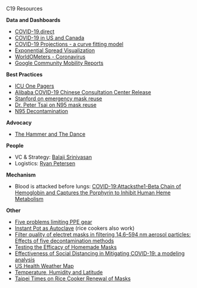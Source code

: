 C19 Resources

**Data and Dashboards**
 * [COVID-19.direct](https://COVID-19.direct)
 * [COVID-19 in US and Canada](https://coronavirus.1point3acres.com/en)
 * [COVID-19 Projections - a curve fitting model](https://covid19.healthdata.org/)
 * [Exponential Spread Visualization](https://91-divoc.com/pages/covid-visualization/)
 * [WorldOMeters - Coronavirus](https://worldometers.info/coronavirus)
 * [Google Community Mobility Reports](https://www.google.com/covid19/mobility/)

**Best Practices**
 * [ICU One Pagers](https://www.onepagericu.com/)
 * [Alibaba COVID-19 Chinese Consultation Center Release](https://covid-19.alibabacloud.com/)
 * [Stanford on emergency mask reuse](https://m.box.com/shared_item/https%3A%2F%2Fstanfordmedicine.app.box.com%2Fv%2Fcovid19-PPE-1-1)
 * [Dr. Peter Tsai on N95 mask reuse](https://utrf.tennessee.edu/information-faqs-performance-protection-sterilization-of-face-mask-materials/)
 * [N95 Decontamination](https://www.n95decon.org/)

**Advocacy**
 * [The Hammer and The Dance](https://medium.com/@tomaspueyo/coronavirus-the-hammer-and-the-dance-be9337092b56)

**People**
 * VC & Strategy: [Balaji Srinivasan](https://twitter.com/balajis)
 * Logistics: [Ryan Petersen](https://twitter.com/typesfast)

**Mechanism**
 * Blood is attacked before lungs: [COVID-19:Attacksthe1-Beta Chain of Hemoglobin and Captures the Porphyrin to Inhibit Human Heme Metabolism](https://chemrxiv.org/articles/COVID-19_Disease_ORF8_and_Surface_Glycoprotein_Inhibit_Heme_Metabolism_by_Binding_to_Porphyrin/11938173)

**Other**
 * [Five problems limiting PPE gear](https://twitter.com/typesfast/status/1242490035707895808)
 * [Instant Pot as Autoclave](https://instantpot.com/who-knew-that-instant-pot-can-provides-scientific-grade-sterilization-actually-we-did/) (rice cookers also work)
 * [Filter quality of electret masks in filtering 14.6–594 nm aerosol particles: Effects of five decontamination methods](https://www.researchgate.net/publication/320361295_Filter_quality_of_electret_masks_in_filtering_146-594_nm_aerosol_particles_Effects_of_five_decontamination_methods)
 * [Testing the Efficacy of Homemade Masks](https://www.researchgate.net/publication/258525804_Testing_the_Efficacy_of_Homemade_Masks_Would_They_Protect_in_an_Influenza_Pandemic)
 * [Effectiveness of Social Distancing in Mitigating COVID-19: a modeling analysis](https://www.medrxiv.org/content/10.1101/2020.03.20.20040055v1)
 * [US Health Weather Map](https://healthweather.us/)
 * [Temperature, Humidity and Latitude](https://papers.ssrn.com/sol3/papers.cfm?abstract_id=3550308)
 * [Taipei Times on Rice Cooker Renewal of Masks](http://www.taipeitimes.com/News/taiwan/archives/2020/02/15/2003731027)
